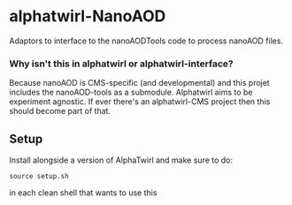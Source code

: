 # alphatwirl-NanoAOD
Adaptors to interface to the nanoAODTools code to process nanoAOD files.

### Why isn't this in alphatwirl or alphatwirl-interface?
Because nanoAOD is CMS-specific (and developmental) and this projet includes the nanoAOD-tools as a submodule.
Alphatwirl aims to be experiment agnostic.
If ever there's an alphatwirl-CMS project then this should become part of that.

## Setup
Install alongside a version of AlphaTwirl and make sure to do:
```
source setup.sh
```
in each clean shell that wants to use this
